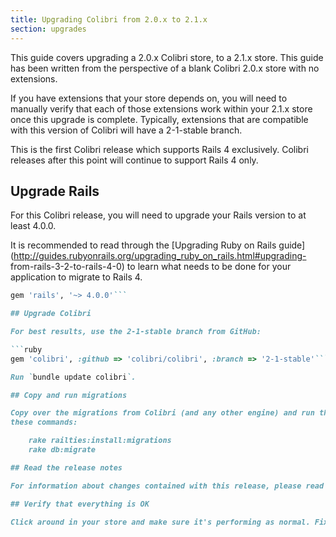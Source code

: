 ```yaml
---
title: Upgrading Colibri from 2.0.x to 2.1.x
section: upgrades
---
```


This guide covers upgrading a 2.0.x Colibri store, to a 2.1.x store. This
guide has been written from the perspective of a blank Colibri 2.0.x store with
no extensions.

If you have extensions that your store depends on, you will need to manually
verify that each of those extensions work within your 2.1.x store once this
upgrade is complete. Typically, extensions that are compatible with this
version of Colibri will have a 2-1-stable branch.

This is the first Colibri release which supports Rails 4 exclusively. Colibri
releases after this point will continue to support Rails 4 only.

## Upgrade Rails

For this Colibri release, you will need to upgrade your Rails version to at least 4.0.0.

It is recommended to read through the [Upgrading Ruby on Rails
guide](http://guides.rubyonrails.org/upgrading_ruby_on_rails.html#upgrading-
from-rails-3-2-to-rails-4-0) to learn what needs to be done for your
application to migrate to Rails 4.

```ruby
gem 'rails', '~> 4.0.0'```

## Upgrade Colibri

For best results, use the 2-1-stable branch from GitHub:

```ruby
gem 'colibri', :github => 'colibri/colibri', :branch => '2-1-stable'```

Run `bundle update colibri`.

## Copy and run migrations

Copy over the migrations from Colibri (and any other engine) and run them using
these commands:

    rake railties:install:migrations
    rake db:migrate

## Read the release notes

For information about changes contained with this release, please read the [2.1.0 Release Notes](http://guides.usoft.com.ua/colibri/release_notes/colibri_2_1_0.html).

## Verify that everything is OK

Click around in your store and make sure it's performing as normal. Fix any deprecation warnings you see.
